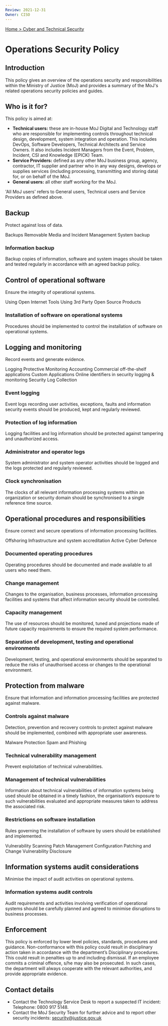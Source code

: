 ```yaml
---
Review: 2021-12-31
Owner: CISO
---
```


[Home > Cyber and Technical Security](../..)

# Operations Security Policy

## Introduction

This policy gives an overview of the operations security and responsibilities within the Ministry of Justice (MoJ) and provides a summary of the MoJ's related operations security policies and guides.

## Who is it for?

This policy is aimed at:
- **Technical users:** these are in-house MoJ Digital and Technology staff who are responsible for implementing controls throughout technical design, development, system integration and operation. This includes DevOps, Software Developers, Technical Architects and Service Owners. It also includes Incident Managers from the Event, Problem, Incident, CSI and Knowledge (EPICK) Team.
- **Service Providers:** defined as any other MoJ business group, agency, contractor, IT supplier and partner who in any way designs, develops or supplies services (including processing, transmitting and storing data) for, or on behalf of the MoJ.
- **General users:** all other staff working for the MoJ.

'All MoJ users' refers to General users, Technical users and Service Providers as defined above.

## Backup

Protect against loss of data.

Backups Removable Media and Incident Management
System backup

### Information backup

Backup copies of information, software and system images should be taken and tested regularly in accordance with an agreed backup policy.

## Control of operational software

Ensure the integrity of operational systems.

Using Open Internet Tools
Using 3rd Party Open Source Products

### Installation of software on operational systems

Procedures should be implemented to control the installation of software on operational systems.

## Logging and monitoring

Record events and generate evidence.

Logging
Protective Monitoring
Accounting
Commercial off-the-shelf applications
Custom Applications
Online identifiers in security logging & monitoring
Security Log Collection

### Event logging		

Event logs recording user activities, exceptions, faults and information security events should be produced, kept and regularly reviewed.

### Protection of log information

Logging facilities and log information should be protected against tampering and unauthorized access.

### Administrator and operator logs

System administrator and system operator activities should be logged and the logs protected and regularly reviewed.

### Clock synchronisation

The clocks of all relevant information processing systems within an organization or security domain should be synchronised to a single reference time source.

## Operational procedures and responsibilities
Ensure correct and secure operations of information processing facilities.

Offshoring
Infrastructure and system accreditation
Active Cyber Defence

### Documented operating procedures

Operating procedures should be documented and made available to all users who need them.

### Change management

Changes to the organisation, business processes, information processing facilities and systems that affect information security should be controlled.

### Capacity management

The use of resources should be monitored, tuned and projections made of future capacity requirements to ensure the required system performance.

### Separation of development, testing and operational environments
Development, testing, and operational environments should be separated to reduce the risks of unauthorised access or changes to the operational environment.

## Protection from malware
Ensure that information and information processing facilities are protected against malware.

### Controls against malware

Detection, prevention and recovery controls to protect against malware should be implemented, combined with appropriate user awareness.

Malware Protection
Spam and Phishing

### Technical vulnerability management

Prevent exploitation of technical vulnerabilities.

### Management of technical vulnerabilities

Information about technical vulnerabilities of information systems being used should be obtained in a timely fashion, the organisation’s exposure to such vulnerabilities evaluated and appropriate measures taken to address the associated risk.

### Restrictions on software installation

Rules governing the installation of software by users should be established and implemented.

Vulnerability Scanning
Patch Management
Configuration Patching and Change
Vulnerability Disclosure

## Information systems audit considerations

Minimise the impact of audit activities on operational systems.

### Information systems audit controls

Audit requirements and activities involving verification of operational systems should be carefully planned and agreed to minimise disruptions to business processes.

## Enforcement

This policy is enforced by lower level policies, standards, procedures and guidance.
Non-conformance with this policy could result in disciplinary action taken in accordance with the department’s Disciplinary procedures. This could result in penalties up to and including dismissal. If an employee commits a criminal offence, s/he may also be prosecuted. In such cases, the department will always cooperate with the relevant authorities, and provide appropriate evidence.

## Contact details

- Contact the Technology Service Desk to report a suspected IT incident: Telephone: 0800 917 5148.
- Contact the MoJ Security Team for further advice and to report other security incidents: [security@justice.gov.uk](mailto:security@justice.gov.uk)
